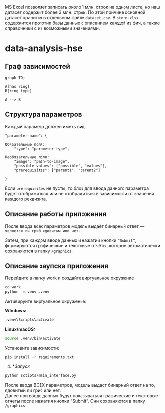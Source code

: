 MS Excel позволяет записать около 1 млн. строк на одном листе, но наш датасет содержит более 3 млн. строк. По этой причине основной датасет хранится в отдельном файле `dataset.csv`. В `store.xlsx` содержится прототип базы данных с описанием каждой из фич, а также справочники с их возможными значениями.

# data-analysis-hse

## Граф зависимостей

```mermaid
graph TD;

A[has ring]
B[ring type]

A --> B
```

## Структура параметров

Каждый параметр должен иметь вид:
```
"parameter-name": {

Обязательные поля:
    "type": "parameter-type",

Необязательные поля:
    "image": "path-to-image",
    "possible-values": ["possible", "values"],
    "prerequisites": ["parent1", "parent2"]

}
```
Если `prerequisites` не пусты, то блок для ввода данного параметра
будет отображаться  или не отображаться в зависимости от значения каждого
реквизита.

## Описание работы приложения

После ввода всех параметров модель выдаёт бинарный ответ — `является ли гриб ядовитым или нет.`

Затем, при каждом вводе данных и нажатии кнопки `“Submit”`, формируются графические и текстовые отчёты, которые автоматически сохраняются в папку `/graphics`.

## Описание заупска приложения

Перейдите в папку work и создайте виртуальное окружение
```bash
cd work
python -m venv .venv
```

Активируйте виртуальное окружение:

**Windows:**
```bash
.venv\Scripts\activate
```

**Linux/macOS:**
```bash
source .venv/bin/activate
```

Установите зависимости:
```bash
pip install -r requirements.txt
```

4. **Запуск*

```bash
python sctipts/main_interface.py
```

После ввода ВСЕХ параметров, модель выдаст бинарный ответ на то, ядовитый ли гриб или нет.  
Далее при вводе данных будут показываться графические и текстовые отчеты после нажатия кнопки “Submit”. 
Они сохраняются в папку `/graphics`


